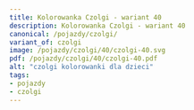 ```yaml
---
title: Kolorowanka Czolgi - wariant 40
description: Kolorowanka Czolgi - wariant 40
canonical: /pojazdy/czolgi/
variant_of: czolgi
image: /pojazdy/czolgi/40/czolgi-40.svg
pdf: /pojazdy/czolgi/40/czolgi-40.pdf
alt: "czolgi kolorowanki dla dzieci"
tags:
- pojazdy
- czolgi
---
```

